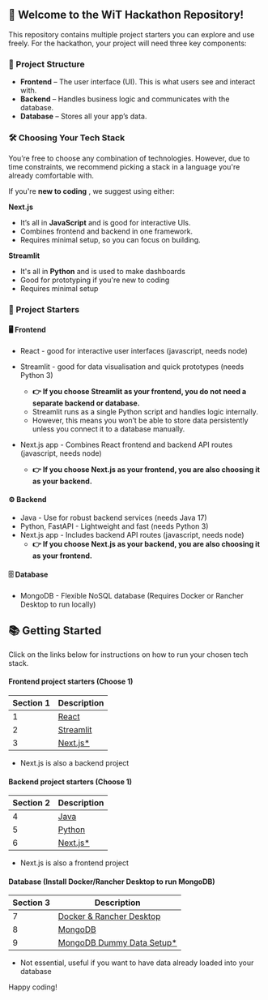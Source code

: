 ## 🚀 Welcome to the WiT Hackathon Repository!

This repository contains multiple project starters you can explore and use freely.
For the hackathon, your project will need three key components:

### 🧩 Project Structure

- **Frontend** – The user interface (UI). This is what users see and interact with.
- **Backend** – Handles business logic and communicates with the database.
- **Database** – Stores all your app’s data.


### 🛠 Choosing Your Tech Stack
You’re free to choose any combination of technologies. However, due to time constraints, we recommend picking a stack in a language you're already comfortable with.

If you're **new to coding** , we suggest using either:

**Next.js**
- It’s all in **JavaScript** and is good for interactive UIs.
- Combines frontend and backend in one framework.
- Requires minimal setup, so you can focus on building.

**Streamlit**
- It's all in **Python** and is used to make dashboards
- Good for prototyping if you're new to coding
- Requires minimal setup

### 🎯 Project Starters

#### 🖥️ Frontend
- React - good for interactive user interfaces (javascript, needs node)
- Streamlit - good for data visualisation and quick prototypes (needs Python 3)
    - **👉 If you choose Streamlit as your frontend, you do not need a separate backend or database.**
    - Streamlit runs as a single Python script and handles logic internally.
    - However, this means you won’t be able to store data persistently unless you connect it to a database manually.

- Next.js app - Combines React frontend and backend API routes (javascript, needs node)
   -  **👉 If you choose Next.js as your frontend, you are also choosing it as your backend.**


#### ⚙️ Backend
- Java - Use for robust backend services (needs Java 17)
- Python, FastAPI - Lightweight and fast (needs Python 3)
- Next.js app - Includes backend API routes (javascript, needs node)
    - **👉 If you choose Next.js as your backend, you are also choosing it as your frontend.**

#### 🗄️ Database
- MongoDB - Flexible NoSQL database (Requires Docker or Rancher Desktop to run locally)

## 📚 Getting Started

Click on the links below for instructions on how to run your chosen tech stack.

#### Frontend project starters (Choose 1)
| Section 1 | Description                                                   |
| --------- | ------------------------------------------------------------- |
| 1         | [React](./docs/REACT.md)                                      |
| 2         | [Streamlit](./docs/STREAMLIT.md)                              |
| 3         | [Next.js*](./docs/NEXTJS.md)                                  |

* Next.js is also a backend project

#### Backend project starters (Choose 1)

| Section 2 | Description                                                   |
| --------- | ------------------------------------------------------------- |
| 4         | [Java ](./docs/JAVA.md)                                       |
| 5         | [Python](./docs/PYTHON.md)                                    |
| 6         | [Next.js*](./docs/NEXTJS.md)                                  |

* Next.js is also a frontend project

#### Database (Install Docker/Rancher Desktop to run MongoDB)

| Section 3 | Description                                                   |
| --------- | ------------------------------------------------------------- |
| 7         | [Docker & Rancher Desktop](./docs/DOCKER_RANCHER_DESKTOP)     |
| 8         | [MongoDB ](./docs/MONGODB.md)                                 | 
| 9         | [MongoDB Dummy Data Setup*](./docs/MONGODB_DATA_SETUP.md)     | 

* Not essential, useful if you want to have data already loaded into your database 

Happy coding!